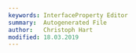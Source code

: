 ```yaml
---
keywords: InterfaceProperty Editor
summary:  Autogenerated File
author:   Christoph Hart
modified: 18.03.2019
---
```

